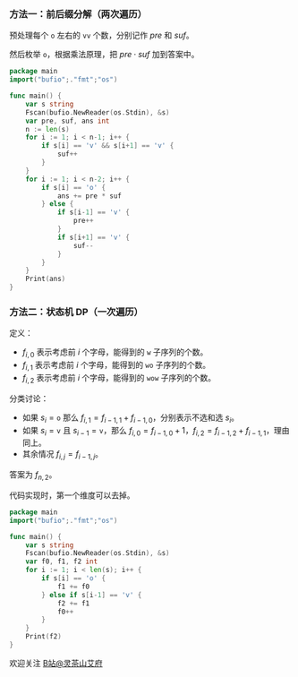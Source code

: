 ### 方法一：前后缀分解（两次遍历）

预处理每个 $\texttt{o}$ 左右的 $\texttt{vv}$ 个数，分别记作 $\textit{pre}$ 和 $\textit{suf}$。

然后枚举 $\texttt{o}$，根据乘法原理，把 $\textit{pre}\cdot \textit{suf}$ 加到答案中。

```go
package main
import("bufio";."fmt";"os")

func main() {
	var s string
	Fscan(bufio.NewReader(os.Stdin), &s)
	var pre, suf, ans int
	n := len(s)
	for i := 1; i < n-1; i++ {
		if s[i] == 'v' && s[i+1] == 'v' {
			suf++
		}
	}
	for i := 1; i < n-2; i++ {
		if s[i] == 'o' {
			ans += pre * suf
		} else {
			if s[i-1] == 'v' {
				pre++
			}
			if s[i+1] == 'v' {
				suf--
			}
		}
	}
	Print(ans)
}
```

### 方法二：状态机 DP（一次遍历）

定义：

- $f_{i,0}$ 表示考虑前 $i$ 个字母，能得到的 $\texttt{w}$ 子序列的个数。
- $f_{i,1}$ 表示考虑前 $i$ 个字母，能得到的 $\texttt{wo}$ 子序列的个数。
- $f_{i,2}$ 表示考虑前 $i$ 个字母，能得到的 $\texttt{wow}$ 子序列的个数。

分类讨论：

- 如果 $s_i=\texttt{o}$ 那么 $f_{i,1} = f_{i-1,1} + f_{i-1,0}$，分别表示不选和选 $s_i$。
- 如果 $s_i=\texttt{v}$ 且 $s_{i-1}=\texttt{v}$，那么 $f_{i,0} = f_{i-1,0} + 1$，$f_{i,2} = f_{i-1,2} + f_{i-1,1}$，理由同上。
- 其余情况 $f_{i,j}=f_{i-1,j}$。

答案为 $f_{n,2}$。

代码实现时，第一个维度可以去掉。

```go
package main
import("bufio";."fmt";"os")

func main() {
	var s string
	Fscan(bufio.NewReader(os.Stdin), &s)
	var f0, f1, f2 int
	for i := 1; i < len(s); i++ {
		if s[i] == 'o' {
			f1 += f0
		} else if s[i-1] == 'v' {
			f2 += f1
			f0++
		}
	}
	Print(f2)
}
```

欢迎关注 [B站@灵茶山艾府](https://space.bilibili.com/206214)
